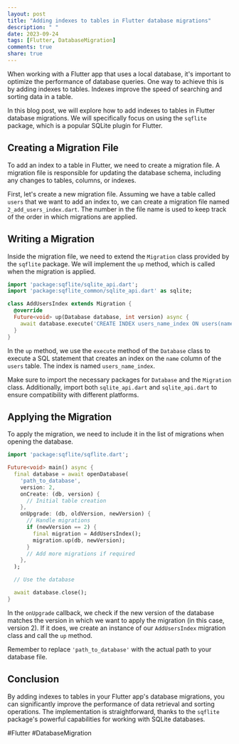```yaml
---
layout: post
title: "Adding indexes to tables in Flutter database migrations"
description: " "
date: 2023-09-24
tags: [Flutter, DatabaseMigration]
comments: true
share: true
---
```


When working with a Flutter app that uses a local database, it's important to optimize the performance of database queries. One way to achieve this is by adding indexes to tables. Indexes improve the speed of searching and sorting data in a table.

In this blog post, we will explore how to add indexes to tables in Flutter database migrations. We will specifically focus on using the `sqflite` package, which is a popular SQLite plugin for Flutter.

## Creating a Migration File

To add an index to a table in Flutter, we need to create a migration file. A migration file is responsible for updating the database schema, including any changes to tables, columns, or indexes.

First, let's create a new migration file. Assuming we have a table called `users` that we want to add an index to, we can create a migration file named `2_add_users_index.dart`. The number in the file name is used to keep track of the order in which migrations are applied.

## Writing a Migration

Inside the migration file, we need to extend the `Migration` class provided by the `sqflite` package. We will implement the `up` method, which is called when the migration is applied.

```dart
import 'package:sqflite/sqlite_api.dart';
import 'package:sqflite_common/sqlite_api.dart' as sqlite;

class AddUsersIndex extends Migration {
  @override
  Future<void> up(Database database, int version) async {
    await database.execute('CREATE INDEX users_name_index ON users(name)');
  }
}
```

In the `up` method, we use the `execute` method of the `Database` class to execute a SQL statement that creates an index on the `name` column of the `users` table. The index is named `users_name_index`.

Make sure to import the necessary packages for `Database` and the `Migration` class. Additionally, import both `sqlite_api.dart` and `sqlite_api.dart` to ensure compatibility with different platforms.

## Applying the Migration

To apply the migration, we need to include it in the list of migrations when opening the database.

```dart
import 'package:sqflite/sqflite.dart';

Future<void> main() async {
  final database = await openDatabase(
    'path_to_database',
    version: 2,
    onCreate: (db, version) {
      // Initial table creation
    },
    onUpgrade: (db, oldVersion, newVersion) {
      // Handle migrations
      if (newVersion == 2) {
        final migration = AddUsersIndex();
        migration.up(db, newVersion);
      }
      // Add more migrations if required
    },
  );

  // Use the database

  await database.close();
}
```

In the `onUpgrade` callback, we check if the new version of the database matches the version in which we want to apply the migration (in this case, version 2). If it does, we create an instance of our `AddUsersIndex` migration class and call the `up` method.

Remember to replace `'path_to_database'` with the actual path to your database file.

## Conclusion

By adding indexes to tables in your Flutter app's database migrations, you can significantly improve the performance of data retrieval and sorting operations. The implementation is straightforward, thanks to the `sqflite` package's powerful capabilities for working with SQLite databases.

#Flutter #DatabaseMigration